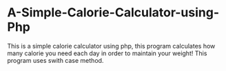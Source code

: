 # A-Simple-Calorie-Calculator-using-Php
This is a simple calorie calculator using php, this program calculates how many calorie you need each day in order to maintain your weight! This program uses swith case method.
